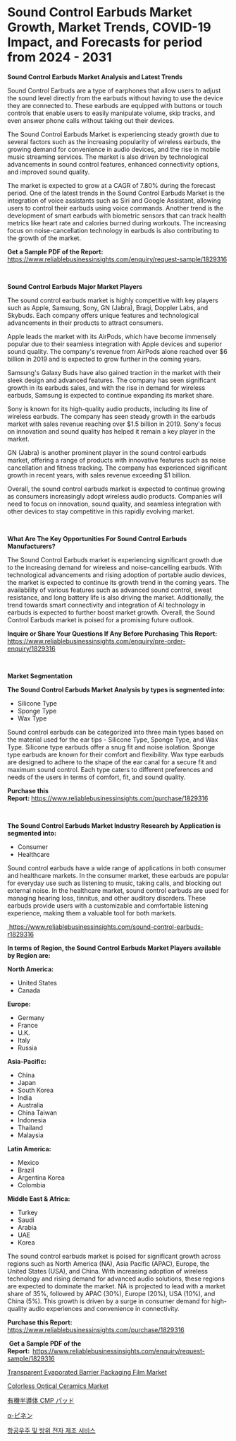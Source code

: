 <p><h1>Sound Control Earbuds Market Growth, Market Trends, COVID-19 Impact, and Forecasts for period from 2024 - 2031</h1></p><p><strong>Sound Control Earbuds Market Analysis and Latest Trends</strong></p>
<p><p>Sound Control Earbuds are a type of earphones that allow users to adjust the sound level directly from the earbuds without having to use the device they are connected to. These earbuds are equipped with buttons or touch controls that enable users to easily manipulate volume, skip tracks, and even answer phone calls without taking out their devices.</p><p>The Sound Control Earbuds Market is experiencing steady growth due to several factors such as the increasing popularity of wireless earbuds, the growing demand for convenience in audio devices, and the rise in mobile music streaming services. The market is also driven by technological advancements in sound control features, enhanced connectivity options, and improved sound quality.</p><p>The market is expected to grow at a CAGR of 7.80% during the forecast period. One of the latest trends in the Sound Control Earbuds Market is the integration of voice assistants such as Siri and Google Assistant, allowing users to control their earbuds using voice commands. Another trend is the development of smart earbuds with biometric sensors that can track health metrics like heart rate and calories burned during workouts. The increasing focus on noise-cancellation technology in earbuds is also contributing to the growth of the market.</p></p>
<p><strong>Get a Sample PDF of the Report:&nbsp;</strong> <a href="https://www.reliablebusinessinsights.com/enquiry/request-sample/1829316">https://www.reliablebusinessinsights.com/enquiry/request-sample/1829316</a></p>
<p>&nbsp;</p>
<p><strong>Sound Control Earbuds Major Market Players</strong></p>
<p><p>The sound control earbuds market is highly competitive with key players such as Apple, Samsung, Sony, GN (Jabra), Bragi, Doppler Labs, and Skybuds. Each company offers unique features and technological advancements in their products to attract consumers.</p><p>Apple leads the market with its AirPods, which have become immensely popular due to their seamless integration with Apple devices and superior sound quality. The company's revenue from AirPods alone reached over $6 billion in 2019 and is expected to grow further in the coming years.</p><p>Samsung's Galaxy Buds have also gained traction in the market with their sleek design and advanced features. The company has seen significant growth in its earbuds sales, and with the rise in demand for wireless earbuds, Samsung is expected to continue expanding its market share.</p><p>Sony is known for its high-quality audio products, including its line of wireless earbuds. The company has seen steady growth in the earbuds market with sales revenue reaching over $1.5 billion in 2019. Sony's focus on innovation and sound quality has helped it remain a key player in the market.</p><p>GN (Jabra) is another prominent player in the sound control earbuds market, offering a range of products with innovative features such as noise cancellation and fitness tracking. The company has experienced significant growth in recent years, with sales revenue exceeding $1 billion.</p><p>Overall, the sound control earbuds market is expected to continue growing as consumers increasingly adopt wireless audio products. Companies will need to focus on innovation, sound quality, and seamless integration with other devices to stay competitive in this rapidly evolving market.</p></p>
<p>&nbsp;</p>
<p><strong>What Are The Key Opportunities For Sound Control Earbuds Manufacturers?</strong></p>
<p><p>The Sound Control Earbuds market is experiencing significant growth due to the increasing demand for wireless and noise-cancelling earbuds. With technological advancements and rising adoption of portable audio devices, the market is expected to continue its growth trend in the coming years. The availability of various features such as advanced sound control, sweat resistance, and long battery life is also driving the market. Additionally, the trend towards smart connectivity and integration of AI technology in earbuds is expected to further boost market growth. Overall, the Sound Control Earbuds market is poised for a promising future outlook.</p></p>
<p><strong>Inquire or Share Your Questions If Any Before Purchasing This Report:</strong> <a href="https://www.reliablebusinessinsights.com/enquiry/pre-order-enquiry/1829316">https://www.reliablebusinessinsights.com/enquiry/pre-order-enquiry/1829316</a></p>
<p>&nbsp;</p>
<p><strong>Market Segmentation</strong></p>
<p><strong>The Sound Control Earbuds Market Analysis by types is segmented into:</strong></p>
<p><ul><li>Silicone Type</li><li>Sponge Type</li><li>Wax Type</li></ul></p>
<p><p>Sound control earbuds can be categorized into three main types based on the material used for the ear tips - Silicone Type, Sponge Type, and Wax Type. Silicone type earbuds offer a snug fit and noise isolation. Sponge type earbuds are known for their comfort and flexibility. Wax type earbuds are designed to adhere to the shape of the ear canal for a secure fit and maximum sound control. Each type caters to different preferences and needs of the users in terms of comfort, fit, and sound quality.</p></p>
<p><strong>Purchase this Report:&nbsp;</strong><a href="https://www.reliablebusinessinsights.com/purchase/1829316">https://www.reliablebusinessinsights.com/purchase/1829316</a></p>
<p>&nbsp;</p>
<p><strong>The Sound Control Earbuds Market Industry Research by Application is segmented into:</strong></p>
<p><ul><li>Consumer</li><li>Healthcare</li></ul></p>
<p><p>Sound control earbuds have a wide range of applications in both consumer and healthcare markets. In the consumer market, these earbuds are popular for everyday use such as listening to music, taking calls, and blocking out external noise. In the healthcare market, sound control earbuds are used for managing hearing loss, tinnitus, and other auditory disorders. These earbuds provide users with a customizable and comfortable listening experience, making them a valuable tool for both markets.</p></p>
<p><a href="https://www.reliablebusinessinsights.com/sound-control-earbuds-r1829316">&nbsp;https://www.reliablebusinessinsights.com/sound-control-earbuds-r1829316</a></p>
<p><strong>In terms of Region, the Sound Control Earbuds Market Players available by Region are:</strong></p>
<p>
    <p> <strong> North America: </strong>
        <ul>
            <li>United States</li>
            <li>Canada</li>
        </ul>
        </p> 
    <p> <strong> Europe: </strong>
        <ul>
            <li>Germany</li>
            <li>France</li>
            <li>U.K.</li>
            <li>Italy</li>
            <li>Russia</li>
        </ul>
        </p> 
    <p> <strong> Asia-Pacific: </strong>
        <ul>
            <li>China</li>
            <li>Japan</li>
            <li>South Korea</li>
            <li>India</li>
            <li>Australia</li>
            <li>China Taiwan</li>
            <li>Indonesia</li>
            <li>Thailand</li>
            <li>Malaysia</li>
        </ul>
        </p> 
    <p> <strong> Latin America: </strong>
        <ul>
            <li>Mexico</li>
            <li>Brazil</li>
            <li>Argentina Korea</li>
            <li>Colombia</li>
        </ul>
        </p> 
    <p> <strong> Middle East & Africa: </strong>
        <ul>
            <li>Turkey</li>
            <li>Saudi</li>
            <li>Arabia</li>
            <li>UAE</li>
            <li>Korea</li>
        </ul>
    </p>
    </p>
<p><p>The sound control earbuds market is poised for significant growth across regions such as North America (NA), Asia Pacific (APAC), Europe, the United States (USA), and China. With increasing adoption of wireless technology and rising demand for advanced audio solutions, these regions are expected to dominate the market. NA is projected to lead with a market share of 35%, followed by APAC (30%), Europe (20%), USA (10%), and China (5%). This growth is driven by a surge in consumer demand for high-quality audio experiences and convenience in connectivity.</p></p>
<p><strong>Purchase this Report: </strong><a href="https://www.reliablebusinessinsights.com/purchase/1829316">https://www.reliablebusinessinsights.com/purchase/1829316</a></p>
<p>&nbsp;<strong>Get a Sample PDF of the Report:&nbsp;&nbsp;</strong><a href="https://www.reliablebusinessinsights.com/enquiry/request-sample/1829316">https://www.reliablebusinessinsights.com/enquiry/request-sample/1829316</a></p>
<p><strong></strong></p>
<p><p><a href="https://github.com/prosalinda88/Market-Research-Report-List-5/blob/main/transparent-evaporated-barrier-packaging-film-market.md">Transparent Evaporated Barrier Packaging Film Market</a></p><p><a href="https://github.com/NorbertYates/Market-Research-Report-List-5/blob/main/colorless-optical-ceramics-market.md">Colorless Optical Ceramics Market</a></p><p><a href="https://medium.com/@orazitom/%E6%AC%A1%E3%81%AE%E6%96%87%E7%AB%A0%E3%82%92%E6%97%A5%E6%9C%AC%E8%AA%9E%E3%81%AB%E7%BF%BB%E8%A8%B3%E3%81%97%E3%81%A6%E3%81%8F%E3%81%A0%E3%81%95%E3%81%84-%E5%9C%B0%E7%90%83%E3%81%AE%E6%9C%89%E6%A9%9F%E5%8D%8A%E5%B0%8E%E4%BD%93cmp%E3%83%91%E3%83%83%E3%83%89%E5%B8%82%E5%A0%B4%E3%81%AE%E7%8F%BE%E7%8A%B6-2024%E5%B9%B4%E3%81%8B%E3%82%892031%E5%B9%B4-%E3%81%A8%E5%9C%B0%E5%9F%9F-%E8%A3%BD%E5%93%81-%E6%9C%80%E7%B5%82%E7%94%A8%E9%80%94%E5%88%A5%E3%81%AE%E4%BA%88%E6%B8%AC-69f9ecece1f8">有機半導体 CMP パッド</a></p><p><a href="https://medium.com/@baileeupton1902/%E8%A3%BD%E5%93%81%E3%82%BF%E3%82%A4%E3%83%97%E5%88%A5-%E3%82%A2%E3%83%97%E3%83%AA%E3%82%B1%E3%83%BC%E3%82%B7%E3%83%A7%E3%83%B3%E5%88%A5-%E5%9C%B0%E5%9F%9F%E5%88%A5-%E4%BC%81%E6%A5%AD%E5%88%A5%E3%81%AB%E5%88%86%E3%81%91%E3%82%89%E3%82%8C%E3%81%9F%E3%82%B0%E3%83%AD%E3%83%BC%E3%83%90%E3%83%AB-alpha-%E3%83%94%E3%83%8D%E3%83%B3%E5%B8%82%E5%A0%B4-%E6%A5%AD%E7%95%8C%E3%82%BB%E3%82%B0%E3%83%A1%E3%83%B3%E3%83%88%E3%81%AE%E8%A6%8B%E9%80%9A%E3%81%97-%E5%B8%82%E5%A0%B4%E8%A9%95%E4%BE%A1-%E7%AB%B6%E4%BA%89%E7%8A%B6%E6%B3%81-%E3%83%88%E3%83%AC%E3%83%B3%E3%83%89-%E3%81%8A%E3%82%88%E3%81%B3%E4%BA%88%E6%B8%AC-2024%E5%B9%B4-2031%E5%B9%B4-bab46c22f8e4">α-ピネン</a></p><p><a href="https://github.com/trmesnao7959541/Market-Research-Report-List-2/blob/main/9187390146244.md">항공우주 및 방위 전자 제조 서비스</a></p></p>